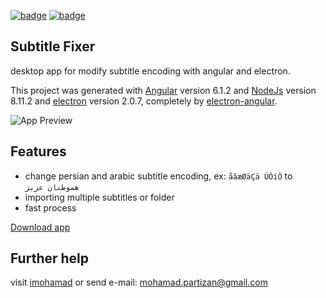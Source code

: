 
[![badge](https://img.shields.io/badge/version-1.0-green.svg)](https://github.com/imohamaad/subtitle-fixer/tree/master/release%20app)
[![badge](https://img.shields.io/badge/license-MIT-green.svg)](https://github.com/imohamaad/subtitle-fixer/blob/master/LICENSE)

## Subtitle Fixer
desktop app for modify subtitle encoding with angular and electron.

This project was generated with [Angular](https://angular.io) version 6.1.2 and [NodeJs](https://nodejs.org) version 8.11.2 and [electron](https://electronjs.org/) version 2.0.7, completely by [electron-angular](https://github.com/maximegris/angular-electron).

![App Preview](http://dharmalab.ml/github/subtitle-fixer-github.jpg)

## Features

 - change persian and arabic subtitle encoding, ex: `åãæØäÇä ÚÒíÒ` to `هموطنان عزيز`
 - importing multiple subtitles or folder
 - fast process

[Download app](https://github.com/imohamaad/subtitle-fixer/tree/master/release%20app)
## Further help
visit [imohamad](http://imohamad.ml) or send e-mail: [mohamad.partizan@gmail.com](mailto:mohamad.partizan@gmail.com)
